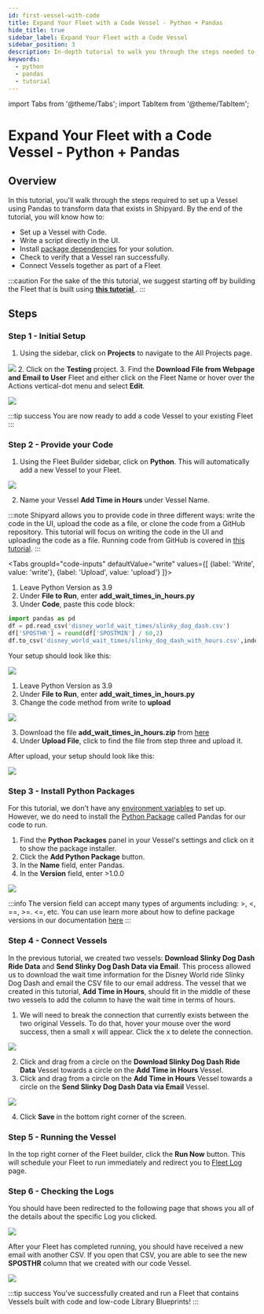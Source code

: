 ```yaml
---
id: first-vessel-with-code
title: Expand Your Fleet with a Code Vessel - Python + Pandas
hide_title: true
sidebar_label: Expand Your Fleet with a Code Vessel
sidebar_position: 3
description: In-depth tutorial to walk you through the steps needed to set up a Code Vessel that uses Python and Pandas.
keywords:
  - python
  - pandas
  - tutorial
---
```


import Tabs from '@theme/Tabs';
import TabItem from '@theme/TabItem';

# Expand Your Fleet with a Code Vessel - Python + Pandas

## Overview

In this tutorial, you'll walk through the steps required to set up a Vessel using Pandas to transform data that exists in Shipyard. By the end of the tutorial, you will know how to:

- Set up a Vessel with Code.
- Write a script directly in the UI.
- Install [package dependencies](../reference/packages/external-package-dependencies.md) for your solution.
- Check to verify that a Vessel ran successfully.
- Connect Vessels together as part of a Fleet

:::caution
For the sake of the this tutorial, we suggest starting off by building the Fleet that is built using [**this tutorial** ](first-fleet.md).
:::
## Steps

### Step 1 - Initial Setup

1. Using the sidebar, click on **Projects** to navigate to the All Projects page.

  ![](../.gitbook/assets/shipyard_2022_05_05_09_41_15.png)
2. Click on the **Testing** project.
3. Find the **Download File from Webpage and Email to User** Fleet and either click on the Fleet Name or hover over the Actions vertical-dot menu and select **Edit**.
   
![](../.gitbook/assets/shipyard_2023_01_10_09_45_12.png)

:::tip success
You are now ready to add a code Vessel to your existing Fleet
:::

### Step 2 - Provide your Code

1. Using the Fleet Builder sidebar, click on **Python**. This will automatically add a new Vessel to your Fleet.

  ![](../.gitbook/assets/shipyard_2022_05_05_09_55_27.png)

2. Name your Vessel **Add Time in Hours** under Vessel Name.

:::note
Shipyard allows you to provide code in three different ways: write the code in the UI, upload the code as a file, or clone the code from a GitHub repository. This tutorial will focus on writing the code in the UI and uploading the code as a file. Running code from GitHub is covered in [this tutorial](../tutorials/github-vessel.md).
:::

<Tabs
groupId="code-inputs"
defaultValue="write"
values={[
{label: 'Write', value: 'write'},
{label: 'Upload', value: 'upload'}
]}>
<TabItem value="write">

1. Leave Python Version as 3.9
2. Under **File to Run**, enter **add_wait_times_in_hours.py**
3. Under **Code**, paste this code block:

```python
import pandas as pd
df = pd.read_csv('disney_world_wait_times/slinky_dog_dash.csv')
df['SPOSTHR'] = round(df['SPOSTMIN'] / 60,2)
df.to_csv('disney_world_wait_times/slinky_dog_dash_with_hours.csv',index = None)
```

Your setup should look like this:

  ![](../.gitbook/assets/shipyard_2022_05_05_14_18_16.png)
</TabItem>
<TabItem value="upload">

1. Leave Python Version as 3.9
2. Under **File to Run**, enter **add_wait_times_in_hours.py**
3. Change the code method from write to **upload**

  ![](../.gitbook/assets/shipyard_2022_05_05_14_22_19.png)

3. Download the file **add_wait_times_in_hours.zip** from [here](https://drive.google.com/file/d/1DgqjHlQv5l7UwM1ne_Nh9Q17U1sNg33v/view?usp=sharing)
4. Under **Upload File**, click to find the file from step three and upload it. 

After upload, your setup should look like this:

  ![](../.gitbook/assets/shipyard_2022_05_05_14_30_40.png)

</TabItem>
</Tabs>

### Step 3 - Install Python Packages

For this tutorial, we don't have any [environment variables](../reference/environment-variables/environment-variables-overview.md) to set up. However, we do need to install the [Python Package](../reference/packages/external-package-dependencies.md) called Pandas for our code to run. 

1. Find the **Python Packages** panel in your Vessel's settings and click on it to show the package installer.
2. Click the **Add Python Package** button.
3. In the **Name** field, enter Pandas.
4. In the **Version** field, enter >1.0.0

![](../.gitbook/assets/shipyard_2022_05_05_14_40_16.png)

:::info
The version field can accept many types of arguments including: >, <, ==, >=. <=, etc. You can use learn more about how to define package versions in our documentation [here](../reference/packages/external-package-dependencies.md) 
:::

### Step 4 - Connect Vessels

In the previous tutorial, we created two vessels: **Download Slinky Dog Dash Ride Data** and **Send Slinky Dog Dash Data via Email**. This process allowed us to download the wait time information for the Disney World ride Slinky Dog Dash and email the CSV file to our email address. The vessel that we created in this tutorial, **Add Time in Hours**, should fit in the middle of these two vessels to add the column to have the wait time in terms of hours. 

1. We will need to break the connection that currently exists between the two original Vessels. To do that, hover your mouse over the word success, then a small x will appear. Click the x to delete the connection.

  ![](../.gitbook/assets/delete_vessel_connection.gif)

2. Click and drag from a circle on the **Download Slinky Dog Dash Ride Data** Vessel towards a circle on the **Add Time in Hours** Vessel.
3. Click and drag from a circle on the **Add Time in Hours** Vessel towards a circle on the **Send Slinky Dog Dash Data via Email** Vessel.

  ![](../.gitbook/assets/shipyard_2022_05_05_14_52_10.png)

4. Click **Save** in the bottom right corner of the screen.


### Step 5 - Running the Vessel

In the top right corner of the Fleet builder, click the **Run Now** button. This will schedule your Fleet to run immediately and redirect you to [Fleet Log](../reference/logs/fleet-logs.md) page.

### Step 6 - Checking the Logs

You should have been redirected to the following page that shows you all of the details about the specific Log you clicked.

![](../.gitbook/assets/shipyard_2022_05_05_14_57_30.png)

After your Fleet has completed running, you should have received a new email with another CSV. If you open that CSV, you are able to see the new **SPOSTHR** column that we created with our code Vessel. 

  ![](../.gitbook/assets/shipyard_2022_05_05_15_01_20.png)

:::tip success
You've successfully created and run a Fleet that contains Vessels built with code and low-code Library Blueprints!
:::


